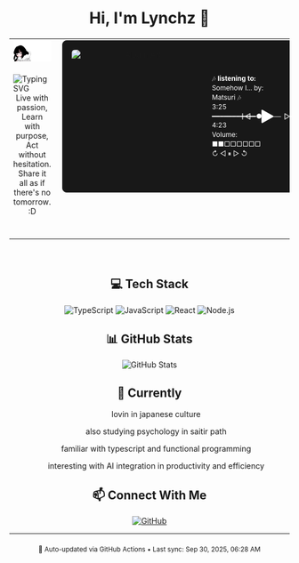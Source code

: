 <div align="center">

# Hi, I'm Lynchz 👋

<!-- Custom GIF -->
<table style="width: 100%; margin: 20px 0;">
  <tr>
    <!-- Left Column -->
    <td style="width: 50%; vertical-align: top; padding-right: 10px;">
      <div align="center">
        <img src="./inabak.gif" width="350" alt="Inaba Gif" />
      </div>
      <div style="margin: 20px 0;">
        <img src="https://readme-typing-svg.herokuapp.com?font=Inter&weight=300&size=22&duration=3000&pause=1000&color=374151&center=true&vCenter=true&width=435&lines=CS+Student+%26+Music+Enthusiast;J-Rock+%26+Metal+Fan;TypeScript+Developer" alt="Typing SVG" />
        <div align="center">
          Live with passion, <br/>
          Learn with purpose, <br/>
          Act without hesitation. <br/>
          Share it all as if there's no tomorrow. :D
        </div>
        <br/>
      </div>
    </td>
    <!-- Right Column -->
    <td style="width: 50%; vertical-align: top; padding-left: 10px;">
<!--      <div style="text-align: left; color: white; font-size: 32px; line-height: 1.4;">Currently Listing To:</div> -->
<!--       <table align="center" style="font-family: -apple-system, BlinkMacSystemFont, 'Segoe UI', Roboto, Helvetica, Arial, sans-serif;"> -->
<!--         <tr> -->
<!--           <td align="center"> -->
            <div style="background: #181818; border: 1px solid #282828; border-radius: 8px; padding: 16px; min-width: 350px; max-width: 400px;" align="center">
              <div style="display: flex; align-items: center; justify-content: space-between; gap: 16px;">
                <div style="display: flex; align-items: center; gap: 12px; min-width: 0; flex: 1;">
                  <img src="https://i.scdn.co/image/ab67616d0000b273dcbb464413a6c23d1ea6dd39" width="240" height="240" style="border-radius: 6px; object-fit: cover; flex-shrink: 0;" alt="Album Art" />
                  <div style="text-align: left; color: white; font-size: 12px; line-height: 1.4;">
                    🎶 <span style="font-weight: bold;">listening to:</span> Somehow I... by: Matsuri 🎶 <br/>
                    3:25 ━━━━━━━━━━━●──── 4:23 <br/>
                    Volume: ■■□□□□□□ <br/>
                    <span>↻      ◁ ⏸ ▷     ↺ </span>
                  </div>
                </div>
                <div style="display: flex; align-items: center; gap: 12px;">
                  <svg width="20" height="20" viewBox="0 0 24 24" fill="none" xmlns="http://www.w3.org/2000/svg" style="opacity: 0.7;">
                    <path d="M4 18L4 6M20 18L10 12L20 6V18Z" stroke="#ffffff" stroke-width="2" stroke-linecap="round" stroke-linejoin="round"/>
                  </svg>
                  <svg width="32" height="32" viewBox="0 0 24 24" fill="#ffffff" xmlns="http://www.w3.org/2000/svg">
                    <path d="M5 20V4L19 12L5 20Z" stroke="#ffffff" stroke-width="2" stroke-linecap="round" stroke-linejoin="round"/>
                  </svg>
                  <svg width="20" height="20" viewBox="0 0 24 24" fill="none" xmlns="http://www.w3.org/2000/svg" style="opacity: 0.7;">
                    <path d="M20 6V18M4 6L14 12L4 18V6Z" stroke="#ffffff" stroke-width="2" stroke-linecap="round" stroke-linejoin="round"/>
                  </svg>
                </div>
              </div>
            </div>
<!--           </td>
        </tr>
      </table> -->
    </td>
  </tr>
</table>

<br/>

## 💻 Tech Stack

<div align="center">

![TypeScript](https://img.shields.io/badge/TypeScript-007ACC?style=for-the-badge&logo=typescript&logoColor=white)
![JavaScript](https://img.shields.io/badge/JavaScript-F7DF1E?style=for-the-badge&logo=javascript&logoColor=black)
![React](https://img.shields.io/badge/React-20232A?style=for-the-badge&logo=react&logoColor=61DAFB)
![Node.js](https://img.shields.io/badge/Node.js-43853D?style=for-the-badge&logo=node.js&logoColor=white)

</div>

## 📊 GitHub Stats

<div align="center">

![GitHub Stats](https://github-readme-stats.vercel.app/api?username=LynchzDEV&show_icons=true&theme=default&hide_border=true&bg_color=ffffff&title_color=2d2d2d&text_color=6b6b6b&icon_color=a8a8a8)

</div>

## 🚀 Currently

<div align="center">
<!--   <div align="left">  -->
    <ul>lovin in japanese culture</ul>
    <ul>also studying psychology in saitir path</ul>
    <ul>familiar with typescript and functional programming</ul>
    <ul>interesting with AI integration in productivity and efficiency </ul>
<!--   </div> -->
</div>

## 📫 Connect With Me

<div align="center">

[![GitHub](https://img.shields.io/badge/GitHub-100000?style=for-the-badge&logo=github&logoColor=white)](https://github.com/LynchzDEV)

</div>

---

<div align="center">
  <sub>🤖 Auto-updated via GitHub Actions • Last sync: Sep 30, 2025, 06:28 AM</sub>
</div>

</div>